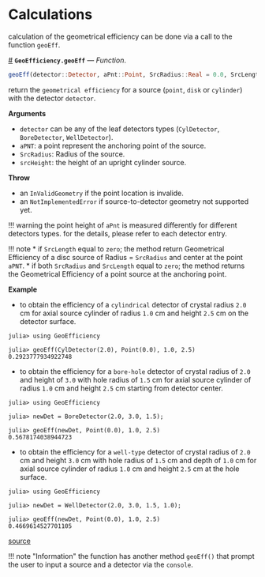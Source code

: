 
<a id='Calculations'></a>

<a id='Calculations-1'></a>

# Calculations


calculation of the geometrical efficiency can be done via a call to the function `geoEff`.

<a id='GeoEfficiency.geoEff' href='#GeoEfficiency.geoEff'>#</a>
**`GeoEfficiency.geoEff`** &mdash; *Function*.



```julia
geoEff(detector::Detector, aPnt::Point, SrcRadius::Real = 0.0, SrcLength::Real = 0.0)::Float64
```

return the `geometrical efficiency` for a source (`point`, `disk` or `cylinder`) with  the detector `detector`. 

**Arguments**

  * `detector` can be any of the leaf detectors types (`CylDetector`, `BoreDetector`, `WellDetector`).
  * `aPNT`: a point represent the anchoring point of the source.
  * `SrcRadius`: Radius of the source.
  * `srcHeight`:  the height of an upright cylinder source.

**Throw**

  * an `InValidGeometry` if the point location is invalide.
  * an `NotImplementedError` if source-to-detector geometry not supported yet.

!!! warning
    the point height of `aPnt` is measured differently for different detectors types. for the details, please refer to each detector entry.


!!! note
      * if `SrcLength` equal to `zero`; the method return Geometrical Efficiency of a disc   source of Radius = `SrcRadius` and center at the point `aPNT`.
      * if both `SrcRadius` and `SrcLength` equal to `zero`;   the method returns the Geometrical Efficiency of a point source at the anchoring point.


**Example**

  * to obtain the efficiency of a `cylindrical` detector of crystal radius `2.0` cm for axial    source cylinder of radius `1.0` cm and height `2.5` cm on the detector surface.

```julia-repl
julia> using GeoEfficiency

julia> geoEff(CylDetector(2.0), Point(0.0), 1.0, 2.5)
0.2923777934922748
```

  * to obtain the efficiency for a `bore-hole` detector of crystal radius of `2.0` and height of `3.0` with    hole radius of `1.5` cm for axial source cylinder of radius `1.0` cm and height `2.5` cm starting from detector center.

```julia-repl
julia> using GeoEfficiency

julia> newDet = BoreDetector(2.0, 3.0, 1.5);

julia> geoEff(newDet, Point(0.0), 1.0, 2.5)
0.5678174038944723
```

  * to obtain the efficiency for a `well-type` detector of crystal radius of `2.0` cm and    height `3.0` cm with hole radius of `1.5` cm and depth of `1.0` cm for axial source cylinder of    radius `1.0` cm and height `2.5` cm at the hole surface.

```julia-repl
julia> using GeoEfficiency

julia> newDet = WellDetector(2.0, 3.0, 1.5, 1.0);

julia> geoEff(newDet, Point(0.0), 1.0, 2.5)
0.4669614527701105
```


<a target='_blank' href='https://github.com/DrKrar/GeoEfficiency.jl/blob/3ddde113584438fda29ce843201e058d1355c05e/src/Calculations.jl#L229-L296' class='documenter-source'>source</a><br>


!!! note "Information"
    the function has another method `geoEff()` that prompt the user to input a source and a detector via the `console`.


